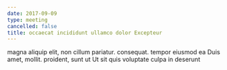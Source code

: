 ```yaml
---
date: 2017-09-09
type: meeting
cancelled: false
title: occaecat incididunt ullamco dolor Excepteur
---
```

magna aliquip elit, non cillum pariatur. consequat. tempor eiusmod ea Duis amet, mollit. proident, sunt ut Ut sit quis voluptate culpa in deserunt